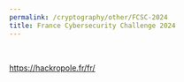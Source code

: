 ```yaml
---
permalink: /cryptography/other/FCSC-2024
title: France Cybersecurity Challenge 2024
---
```


<br>

<https://hackropole.fr/fr/>
